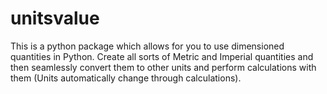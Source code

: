 # unitsvalue
This is a python package which allows for you to use dimensioned quantities in Python. Create all sorts of Metric and Imperial quantities and then seamlessly convert them to other units and perform calculations with them (Units automatically change through calculations). 
